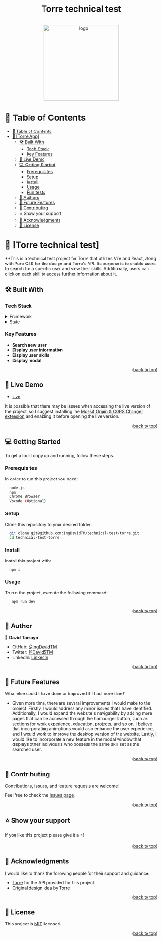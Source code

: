 <a name="readme-top"></a>

<div align="center">
  <h1><b>Torre technical test</b></h1>
  </br>
  <img src="https://gifsec.com/wp-content/uploads/2023/01/kirby-gif-8.gif" alt="logo" width="250"  height="auto" />
  <br>
</div>


# 📗 Table of Contents

- [📗 Table of Contents](#-table-of-contents)
- [📖 \[Torre App\] ](#-torre-app-)
  - [🛠 Built With ](#-built-with-)
    - [Tech Stack ](#tech-stack-)
    - [Key Features ](#key-features-)
  - [🚀 Live Demo ](#-live-demo-)
  - [💻 Getting Started ](#-getting-started-)
    - [Prerequisites](#prerequisites)
    - [Setup](#setup)
    - [Install](#install)
    - [Usage](#usage)
    - [Run tests](#run-tests)
  - [👥 Authors ](#-authors-)
  - [🔭 Future Features ](#-future-features-)
  - [🤝 Contributing ](#-contributing-)
  - [⭐️ Show your support ](#️-show-your-support-)
  - [🙏 Acknowledgments ](#-acknowledgments-)
  - [📝 License ](#-license-)

<!-- PROJECT DESCRIPTION -->

# 📖 [Torre technical test] <a name="about-project"></a>

**This is a technical test project for Torre that utilizes Vite and React, along with Pure CSS for the design and Torre's API. Its purpose is to enable users to search for a specific user and view their skills. Additionally, users can click on each skill to access further information about it.

## 🛠 Built With <a name="built-with"></a>

### Tech Stack <a name="tech-stack"></a>


<details>
  <summary>Framework</summary>
  <ul>
    <li><a href="https://react.dev/">React</a></li>
  </ul>
</details>

<details>
  <summary>State</summary>
  <ul>
    <li><a href="https://legacy.reactjs.org/docs/hooks-reference.html#usecontext">useContext Hook</a></li>
  </ul>
</details>

<!-- Features -->

### Key Features <a name="key-features"></a>

- **Search new user**
- **Display user information**
- **Display user skills**
- **Display modal**


<p align="right">(<a href="#readme-top">back to top</a>)</p>

<!-- LIVE DEMO -->

## 🚀 Live Demo <a name="live-demo"></a>

- [Live](https://ingdavidtm.github.io/technical-test-torre/)

It is possible that there may be issues when accessing the live version of the project, so I suggest installing the [Moesif Origin & CORS Changer extension](https://chrome.google.com/webstore/detail/moesif-origin-cors-change/digfbfaphojjndkpccljibejjbppifbc) and enabling it before opening the live version.


<p align="right">(<a href="#readme-top">back to top</a>)</p>

<!-- GETTING STARTED -->

## 💻 Getting Started <a name="getting-started"></a>

To get a local copy up and running, follow these steps.

### Prerequisites

In order to run this project you need:
```sh
  node.js
  npm
  Chrome Browser 
  Vscode (Optional)
```

### Setup

Clone this repository to your desired folder:


```sh
  git clone git@github.com:IngDavidTM/technical-test-torre.git
  cd technical-test-torre
```

### Install

Install this project with:

```sh
  npm i 
```

### Usage

To run the project, execute the following command:

```sh  
   npm run dev 
```

<p align="right">(<a href="#readme-top">back to top</a>)</p>

<!-- AUTHORS -->

## 👥 Author <a name="authors"></a>

👤 **David Tamayo**

- GitHub: [@IngDavidTM](https://github.com/IngDavidTM)
- Twitter: [@David5TM](https://twitter.com/David5TM)
- LinkedIn: [LinkedIn](https://www.linkedin.com/in/ing-david-tamayo)

<p align="right">(<a href="#readme-top">back to top</a>)</p>

<!-- FUTURE FEATURES -->

## 🔭 Future Features <a name="future-features"></a>

What else could I have done or improved if I had more time?
- Given more time, there are several improvements I would make to the project. Firstly, I would address any minor issues that I have identified. Additionally, I would expand the website's navigability by adding more pages that can be accessed through the hamburger button, such as sections for work experience, education, projects, and so on. I believe that incorporating animations would also enhance the user experience, and I would work to improve the desktop version of the website. Lastly, I would like to incorporate a new feature in the modal window that displays other individuals who possess the same skill set as the searched user.

<p align="right">(<a href="#readme-top">back to top</a>)</p>

<!-- CONTRIBUTING -->

## 🤝 Contributing <a name="contributing"></a>

Contributions, issues, and feature requests are welcome!

Feel free to check the [issues page](https://github.com/Miliyonayalew/recipe-app/issues).

<p align="right">(<a href="#readme-top">back to top</a>)</p>

<!-- SUPPORT -->

## ⭐️ Show your support <a name="support"></a>


If you like this project please give it a ⭐️!

<p align="right">(<a href="#readme-top">back to top</a>)</p>

<!-- ACKNOWLEDGEMENTS -->

## 🙏 Acknowledgments <a name="acknowledgements"></a>

I would like to thank the following people for their support and guidance:

- [Torre](https://torre.co/?r=lR4DrFm3) for the API provided for this project.
- Original design idea by [Torre](https://torre.co/?r=lR4DrFm3)

<p align="right">(<a href="#readme-top">back to top</a>)</p>


<!-- LICENSE -->

## 📝 License <a name="license"></a>

This project is [MIT](./LICENSE) licensed.

<p align="right">(<a href="#readme-top">back to top</a>)</p>
